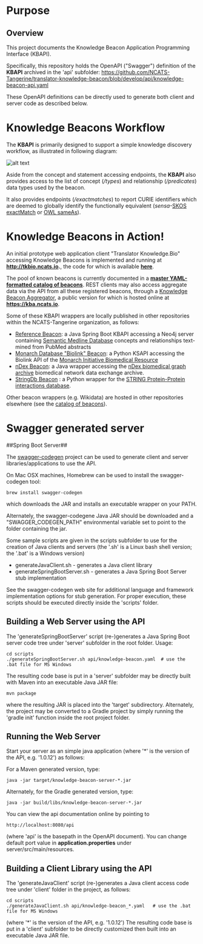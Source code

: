 # Purpose #

## Overview ##

This project documents the Knowledge Beacon Application Programming Interface (KBAPI). 

Specifically, this repository holds the OpenAPI ("Swagger") definition of the **KBAPI** archived in the 'api' subfolder: https://github.com/NCATS-Tangerine/translator-knowledge-beacon/blob/develop/api/knowledge-beacon-api.yaml

These OpenAPI definitions can be directly used to generate both client and server code as described below. 

# Knowledge Beacons Workflow

The **KBAPI** is primarily designed to support a simple knowledge discovery workflow, as illustrated in following diagram:

![alt text](https://github.com/NCATS-Tangerine/translator-knowledge-beacon/blob/develop/docs/KB_Workflow.png "Knowledge Beacon Workflow")

Aside from the concept and statement accessing endpoints, the **KBAPI** also provides access to the list of concept (*/types*) and relationship (*/predicates*) data types used by the beacon.  

It also provides endpoints (*/exactmatches*) to report CURIE identifiers which are deemed to globally identify the functionally equivalent (*sensa*-[SKOS exactMatch](http://www.w3.org/2004/02/skos/core#exactMatch) or [OWL sameAs](https://www.w3.org/2002/07/owl)).

# Knowledge Beacons in Action!

An initial prototype web application client "Translator Knowledge.Bio" accessing Knowledge Beacons is implemented and running at **http://tkbio.ncats.io.**, the code for which is available **[here](https://github.com/NCATS-Tangerine/tkbio)**. 

The pool of known beacons is currently documented in a **[master YAML-formatted catalog of beacons](https://github.com/NCATS-Tangerine/translator-knowledge-beacon/blob/develop/api/knowledge-beacon-list.yaml)**. REST clients may also access aggregate data via the API from all these registered beacons, through a [Knowledge Beacon Aggregator](https://github.com/NCATS-Tangerine/beacon-aggregator), a public version for which is hosted online at **https://kba.ncats.io**. 

Some of these KBAPI wrappers are locally published in other repositories within the NCATS-Tangerine organization, as follows:

* [Reference Beacon](https://github.com/NCATS-Tangerine/reference-beacon): a Java Spring Boot KBAPI accessing a Neo4j server containing [Semantic Medline Database](https://skr3.nlm.nih.gov/SemMedDB/) concepts and relationships text-mined from PubMed abstracts
* [Monarch Database "Biolink" Beacon](https://github.com/NCATS-Tangerine/biolink-beacon): a Python KSAPI accessing the Biolink API of the [Monarch Initiative Biomedical Resource](https://monarchinitiative.org/)
* [nDex Beacon](https://github.com/NCATS-Tangerine/ndex-beacon): a Java wrapper accessing the [nDex biomedical graph archive](http://www.home.ndexbio.org/index/) biomedical network data exchange archive.
* [StringDb Beacon](https://github.com/NCATS-Tangerine/stringdb-beacon) : a Python wrapper for the [STRING Protein-Protein interactions database](https://string-db.org/).

Other beacon wrappers (e.g. Wikidata) are hosted in other repositories elsewhere (see the [catalog of beacons](https://github.com/NCATS-Tangerine/translator-knowledge-beacon/blob/develop/api/knowledge-beacon-list.yaml)).

# Swagger generated server #

##Spring Boot Server## 

The [swagger-codegen](https://github.com/swagger-api/swagger-codegen) project can be used to generate client and server libraries/applications to use the API. 

On Mac OSX machines, Homebrew can be used to install the swagger-codegen tool:

	brew install swagger-codegen

which downloads the JAR and installs an executable wrapper on your PATH.

Alternately, the swagger-codegene Java JAR should be downloaded and a "SWAGGER_CODEGEN_PATH" environmental variable set to point to the folder containing the jar.

Some sample scripts are given in the scripts subfolder to use for the creation of Java clients and servers (the '.sh' is a Linux bash shell version; the '.bat' is a Windows version)

* generateJavaClient.sh - generates a Java client library
* generateSpringBootServer.sh - generates a Java Spring Boot Server stub implementation

See the swagger-codegen web site for additional language and framework implementation options for stub generation.  For proper execution, these scripts should be executed directly inside the 'scripts' folder.

## Building a Web Server using the API ##

The 'generateSpringBootServer' script (re-)generates a Java Spring Boot server code tree under 'server' subfolder in the root folder. Usage:

	cd scripts
	./generateSpringBootServer.sh api/knowledge-beacon.yaml  # use the .bat file for MS Windows  

The resulting code base is put in a 'server' subfolder may be directly built with Maven into an executable Java JAR file:

	mvn package

where the resulting JAR is placed into the 'target' subdirectory.  Alternately, the project may be converted to a Gradle project by simply running the 'gradle init' function inside the root project folder.

## Running the Web Server ##

Start your server as an simple java application (where '*' is the version of the API, e.g. '1.0.12') as follows:

For a Maven generated version, type:

	java -jar target/knowledge-beacon-server-*.jar


Alternately, for the Gradle generated version, type:

	java -jar build/libs/knowledge-beacon-server-*.jar


You can view the api documentation online by pointing to
  
	http://localhost:8080/api

(where 'api' is the basepath in the OpenAPI document).  You can change default port value in **application.properties** under server/src/main/resources.

## Building a Client Library using the API ##

The 'generateJavaClient' script (re-)generates a Java client access code tree under 'client' folder in the project, as follows:

	cd scripts
	./generateJavaClient.sh api/knowledge-beacon_*.yaml   # use the .bat file for MS Windows

(where '*' is the version of the API, e.g. '1.0.12')  The resulting code base is put in a 'client' subfolder to be directly customized then built into an executable Java JAR file.
